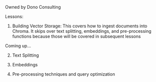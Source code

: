 Owned by Dono Consulting


Lessons:

1. Building Vector Storage:
This covers how to ingest documents into Chroma. It skips over text splitting, embeddings, and pre-processing functions because those will be covered in subsequent lessons

Coming up...

2. Text Splitting

3. Embeddings
   
5. Pre-processing techniques and query optimization
